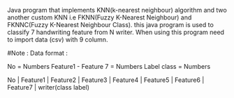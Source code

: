 Java program that implements KNN(k-nearest neighbour) algorithm and two another custom KNN i.e FKNN(Fuzzy K-Nearest Neighbour)
and FKNNC(Fuzzy K-Nearest Neighbour Class). this java program is used to classify 7 handwriting feature from N writer.
When using this program need to import data (csv) with 9 column.

#Note :
Data format :

No = Numbers
Feature1 - Feature 7 = Numbers
Label class = Numbers

No | Feature1 | Feature2 | Feature3 | Feature4 | Feature5 | Feature6 | Feature7 | writer(class label)
 
